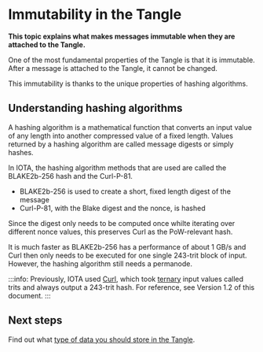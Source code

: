 # Immutability in the Tangle

**This topic explains what makes messages immutable when they are attached to the Tangle.**

One of the most fundamental properties of the Tangle is that it is immutable. After a message is attached to the Tangle, it cannot be changed.

This immutability is thanks to the unique properties of hashing algorithms.

## Understanding hashing algorithms

A hashing algorithm is a mathematical function that converts an input value of any length into another compressed value of a fixed length. Values returned by a hashing algorithm are called message digests or simply hashes.

In IOTA, the hashing algorithm methods that are used are called the BLAKE2b-256 hash and the Curl-P-81.

- BLAKE2b-256 is used to create a short, fixed length digest of the message
- Curl-P-81, with the Blake digest and the nonce, is hashed

Since the digest only needs to be computed once whilte iterating over different nonce values, this preserves Curl as the PoW-relevant hash.

It is much faster as BLAKE2b-256 has a performance of about 1 GB/s and Curl then only needs to be executed for one single 243-trit block of input. However, the hashing algorithm still needs a permanode.

:::info:
Previously, IOTA used [Curl](../references/glossary.md#Curl), which took [ternary](../the-tangle/ternary.md) input values called trits and always output a 243-trit hash. For reference, see Version 1.2 of this document.
:::

## Next steps

Find out what [type of data you should store in the Tangle](../the-tangle/storing-data.md).